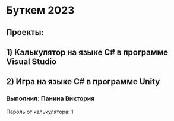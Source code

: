 # Буткем 2023
## Проекты: 
## 1) Калькулятор на языке C# в программе Visual Studio
## 2) Игра на языке C# в программе Unity
### Выполнил: Панина Виктория
Пароль от калькулятора: 1
